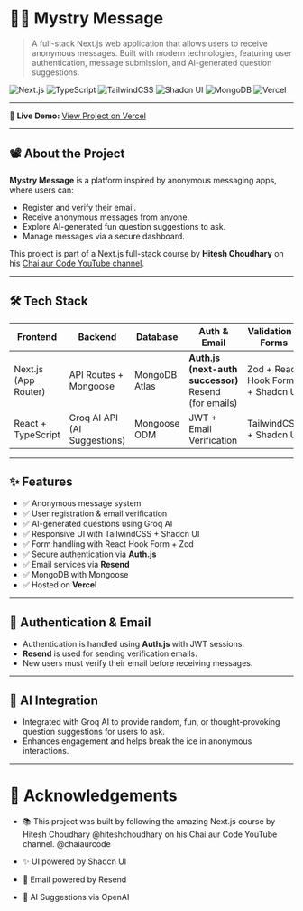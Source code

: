 # 🕵️‍♂️ Mystry Message

> A full-stack Next.js web application that allows users to receive anonymous messages. Built with modern technologies, featuring user authentication, message submission, and AI-generated question suggestions.

![Next.js](https://img.shields.io/badge/Next.js-13/14-black?logo=nextdotjs)
![TypeScript](https://img.shields.io/badge/TypeScript-blue?logo=typescript)
![TailwindCSS](https://img.shields.io/badge/TailwindCSS-06B6D4?logo=tailwindcss)
![Shadcn UI](https://img.shields.io/badge/Shadcn_UI-gray)
![MongoDB](https://img.shields.io/badge/MongoDB-47A248?logo=mongodb)
![Vercel](https://img.shields.io/badge/Vercel-black?logo=vercel)

---

🔗 **Live Demo:** [View Project on Vercel](https://mystry-message-tan.vercel.app/)

---

## 📽️ About the Project

**Mystry Message** is a platform inspired by anonymous messaging apps, where users can:
- Register and verify their email.
- Receive anonymous messages from anyone.
- Explore AI-generated fun question suggestions to ask.
- Manage messages via a secure dashboard.

This project is part of a Next.js full-stack course by **Hitesh Choudhary** on his [Chai aur Code YouTube channel](https://www.youtube.com/@chaiaurcode).

---

## 🛠️ Tech Stack

| Frontend       | Backend            | Database       | Auth & Email     | Validation & Forms  | Deployment |
|----------------|--------------------|----------------|------------------|----------------------|------------|
| Next.js (App Router) | API Routes + Mongoose | MongoDB Atlas | **Auth.js (next-auth successor)** <br> Resend (for emails) | Zod + React Hook Form + Shadcn UI | Vercel     |
| React + TypeScript | Groq AI API (AI Suggestions) | Mongoose ODM | JWT + Email Verification | TailwindCSS + Shadcn UI | Vercel |

---

## ✨ Features

- ✅ Anonymous message system
- ✅ User registration & email verification
- ✅ AI-generated questions using Groq AI
- ✅ Responsive UI with TailwindCSS + Shadcn UI
- ✅ Form handling with React Hook Form + Zod
- ✅ Secure authentication via **Auth.js**
- ✅ Email services via **Resend**
- ✅ MongoDB with Mongoose
- ✅ Hosted on **Vercel**

---

## 🔐 Authentication & Email

- Authentication is handled using **Auth.js** with JWT sessions.
- **Resend** is used for sending verification emails.
- New users must verify their email before receiving messages.

---

## 🧠 AI Integration

- Integrated with Groq AI to provide random, fun, or thought-provoking question suggestions for users to ask.
- Enhances engagement and helps break the ice in anonymous interactions.

---

# 🙌 Acknowledgements

- 📚 This project was built by following the amazing Next.js course
 by Hitesh Choudhary @hiteshchoudhary on his Chai aur Code YouTube channel. @chaiaurcode

- ✨ UI powered by Shadcn UI

- 💌 Email powered by Resend

- 🤖 AI Suggestions via OpenAI
